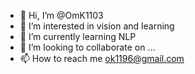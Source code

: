- 👋 Hi, I’m @OmK1103
- 👀 I’m interested in vision and learning
- 🌱 I’m currently learning NLP
- 💞️ I’m looking to collaborate on ...
- 📫 How to reach me ok1196@gmail.com

<!---
OmK1103/OmK1103 is a ✨ special ✨ repository because its `README.md` (this file) appears on your GitHub profile.
You can click the Preview link to take a look at your changes.
--->
